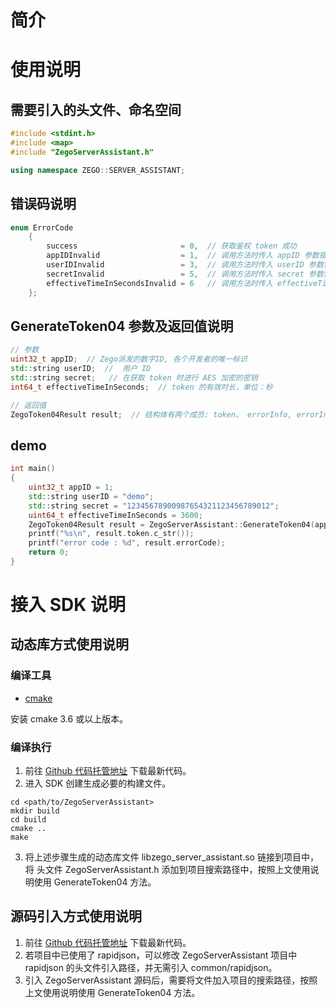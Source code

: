 # 简介

# 使用说明

## 需要引入的头文件、命名空间

```c++
#include <stdint.h>
#include <map>
#include "ZegoServerAssistant.h"

using namespace ZEGO::SERVER_ASSISTANT;
```

## 错误码说明

```c++
enum ErrorCode
    {
        success                       = 0,  // 获取鉴权 token 成功
        appIDInvalid                  = 1,  // 调用方法时传入 appID 参数错误
        userIDInvalid                 = 3,  // 调用方法时传入 userID 参数错误
        secretInvalid                 = 5,  // 调用方法时传入 secret 参数错误
        effectiveTimeInSecondsInvalid = 6   // 调用方法时传入 effectiveTimeInSeconds 参数错误
    };
```

## GenerateToken04 参数及返回值说明

```c++
// 参数
uint32_t appID;  // Zego派发的数字ID, 各个开发者的唯一标识
std::string userID;  //  用户 ID
std::string secret;   // 在获取 token 时进行 AES 加密的密钥
int64_t effectiveTimeInSeconds;  // token 的有效时长，单位：秒

// 返回值
ZegoToken04Result result;  // 结构体有两个成员: token、 errorInfo, errorInfo 包含 errorCode, errorMessage
```

## demo

```c++
int main() 
{
    uint32_t appID = 1;
    std::string userID = "demo";
    std::string secret = "12345678900987654321123456789012";
    uint64_t effectiveTimeInSeconds = 3600;
    ZegoToken04Result result = ZegoServerAssistant::GenerateToken04(appID, userID, secret, effectiveTimeInSeconds);
    printf("%s\n", result.token.c_str());
    printf("error code : %d", result.errorCode);
    return 0;
}
```

# 接入 SDK 说明

## 动态库方式使用说明

### 编译工具

- [cmake](https://cmake.org/)

安装 cmake 3.6 或以上版本。

### 编译执行

1. 前往 [Github 代码托管地址]() 下载最新代码。
2. 进入 SDK 创建生成必要的构建文件。

```
cd <path/to/ZegoServerAssistant>
mkdir build
cd build
cmake ..
make
```

3. 将上述步骤生成的动态库文件 libzego_server_assistant.so 链接到项目中，将 头文件 ZegoServerAssistant.h 添加到项目搜索路径中，按照上文使用说明使用 GenerateToken04 方法。

## 源码引入方式使用说明

1. 前往 [Github 代码托管地址](https://github.com/zegoim/zego_server_assistant) 下载最新代码。
2. 若项目中已使用了 rapidjson，可以修改 ZegoServerAssistant 项目中 rapidjson 的头文件引入路径，并无需引入 common/rapidjson。
3. 引入 ZegoServerAssistant 源码后，需要将文件加入项目的搜索路径，按照上文使用说明使用 GenerateToken04 方法。

